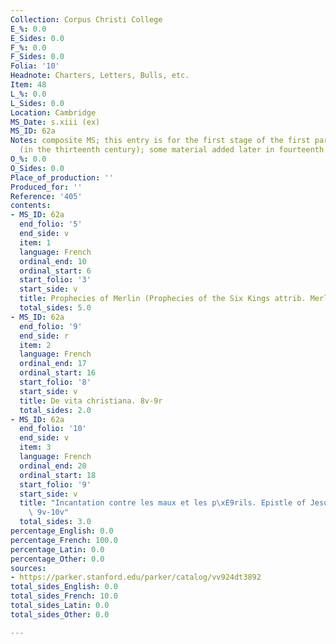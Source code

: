 ```yaml
---
Collection: Corpus Christi College
E_%: 0.0
E_Sides: 0.0
F_%: 0.0
F_Sides: 0.0
Folia: '10'
Headnote: Charters, Letters, Bulls, etc.
Item: 48
L_%: 0.0
L_Sides: 0.0
Location: Cambridge
MS_Date: s.xiii (ex)
MS_ID: 62a
Notes: composite MS; this entry is for the first stage of the first part of the MS
  (in the thirteenth century); some material added later in fourteenth century
O_%: 0.0
O_Sides: 0.0
Place_of_production: ''
Produced_for: ''
Reference: '405'
contents:
- MS_ID: 62a
  end_folio: '5'
  end_side: v
  item: 1
  language: French
  ordinal_end: 10
  ordinal_start: 6
  start_folio: '3'
  start_side: v
  title: Prophecies of Merlin (Prophecies of the Six Kings attrib. Merlin). 3v-5v
  total_sides: 5.0
- MS_ID: 62a
  end_folio: '9'
  end_side: r
  item: 2
  language: French
  ordinal_end: 17
  ordinal_start: 16
  start_folio: '8'
  start_side: v
  title: De vita christiana. 8v-9r
  total_sides: 2.0
- MS_ID: 62a
  end_folio: '10'
  end_side: v
  item: 3
  language: French
  ordinal_end: 20
  ordinal_start: 18
  start_folio: '9'
  start_side: v
  title: "Incantation contre les maux et les p\xE9rils. Epistle of Jesus to Abgar.\
    \ 9v-10v"
  total_sides: 3.0
percentage_English: 0.0
percentage_French: 100.0
percentage_Latin: 0.0
percentage_Other: 0.0
sources:
- https://parker.stanford.edu/parker/catalog/vv924dt3892
total_sides_English: 0.0
total_sides_French: 10.0
total_sides_Latin: 0.0
total_sides_Other: 0.0

---
```

